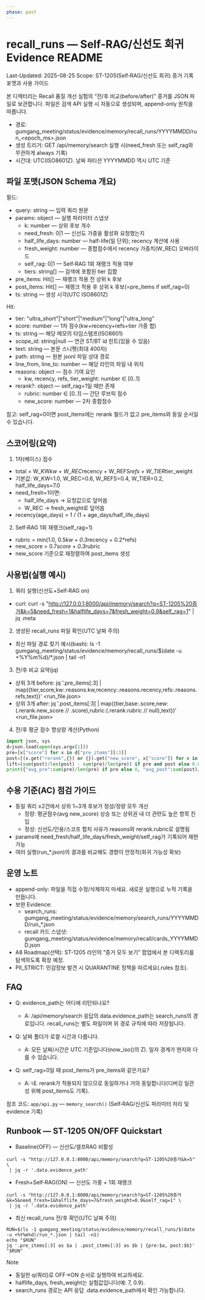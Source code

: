 ```yaml
---
phase: past
---
```


# recall_runs — Self‑RAG/신선도 회귀 Evidence README
Last-Updated: 2025-08-25
Scope: ST-1205(Self‑RAG/신선도 회귀) 증거 기록 포맷과 사용 가이드

본 디렉터리는 Recall 품질 개선 실험의 “전/후 비교(before/after)” 증거를 JSON 파일로 보관합니다. 파일은 검색 API 실행 시 자동으로 생성되며, append-only 원칙을 따릅니다.

- 경로: gumgang_meeting/status/evidence/memory/recall_runs/YYYYMMDD/run_<epoch_ms>.json
- 생성 트리거: GET /api/memory/search 실행 시(need_fresh 또는 self_rag와 무관하게 always 기록)
- 시간대: UTC(ISO8601Z). 날짜 파티션 YYYYMMDD 역시 UTC 기준

## 파일 포맷(JSON Schema 개요)

필드:
- query: string — 입력 쿼리 원문
- params: object — 실행 파라미터 스냅샷
  - k: number — 상위 후보 개수
  - need_fresh: 0|1 — 신선도 가중을 활성화 요청했는지
  - half_life_days: number — half-life(일 단위); recency 계산에 사용
  - fresh_weight: number — 종합점수에서 recency 가중치(W_REC) 오버라이드
  - self_rag: 0|1 — Self‑RAG 1회 재랭크 적용 여부
  - tiers: string[] — 검색에 포함된 tier 집합
- pre_items: Hit[] — 재랭크 적용 전 상위 k 후보
- post_items: Hit[] — 재랭크 적용 후 상위 k 후보(=pre_items if self_rag=0)
- ts: string — 생성 시각(UTC ISO8601Z)

Hit:
- tier: "ultra_short"|"short"|"medium"|"long"|"ultra_long"
- score: number — 1차 점수(kw+recency+refs+tier 가중 합)
- ts: string — 해당 메모의 타임스탬프(ISO8601)
- scope_id: string|null — 연관 ST/BT id 힌트(있을 수 있음)
- text: string — 본문 스니펫(최대 400자)
- path: string — 원본 jsonl 파일 상대 경로
- line_from, line_to: number — 해당 라인의 파일 내 위치
- reasons: object — 점수 기여 요인
  - kw, recency, refs, tier_weight: number ∈ [0..1]
- rerank?: object — self_rag=1일 때만 존재
  - rubric: number ∈ [0..1] — 간단 루브릭 점수
  - new_score: number — 2차 종합점수

참고: self_rag=0이면 post_items에는 rerank 필드가 없고 pre_items와 동일 순서일 수 있습니다.

## 스코어링(요약)

1) 1차(베이스) 점수
- total = W_KW*kw + W_REC*recency + W_REFS*refs + W_TIER*tier_weight
- 기본값: W_KW=1.0, W_REC=0.6, W_REFS=0.4, W_TIER=0.2, half_life_days=7.0
- need_fresh=1이면:
  - half_life_days → 요청값으로 덮어씀
  - W_REC → fresh_weight로 덮어씀
- recency(age_days) = 1 / (1 + age_days/half_life_days)

2) Self‑RAG 1회 재랭크(self_rag=1)
- rubric = min(1.0, 0.5*kw + 0.3*recency + 0.2*refs)
- new_score = 0.7*score + 0.3*rubric
- new_score 기준으로 재정렬하여 post_items 생성

## 사용법(실행 예시)

1) 쿼리 실행(신선도+Self‑RAG on)
- curl:
  curl -s "http://127.0.0.1:8000/api/memory/search?q=ST-1205%20증거&k=5&need_fresh=1&halflife_days=7&fresh_weight=0.9&self_rag=1" | jq .meta

2) 생성된 recall_runs 파일 확인(UTC 날짜 주의)
- 최신 파일 경로 찾기 예시(bash):
  ls -1 gumgang_meeting/status/evidence/memory/recall_runs/$(date -u +%Y%m%d)/*.json | tail -n1

3) 전/후 비교 요약(jq)
- 상위 3개 before:
  jq '.pre_items[:3] | map({tier,score,kw:.reasons.kw,recency:.reasons.recency,refs:.reasons.refs,text})' <run_file.json>
- 상위 3개 after:
  jq '.post_items[:3] | map({tier,base:.score,new:(.rerank.new_score // .score),rubric:(.rerank.rubric // null),text})' <run_file.json>

4) 전/후 평균 점수 향상량 계산(Python)
```python
import json, sys
d=json.load(open(sys.argv[1]))
pre=[x["score"] for x in d["pre_items"][:3]]
post=[(x.get("rerank",{}) or {}).get("new_score", x["score"]) for x in d["post_items"][:3]]
lift=(sum(post)/len(post) - sum(pre)/len(pre)) if pre and post else 0.0
print({"avg_pre":sum(pre)/len(pre) if pre else 0, "avg_post":sum(post)/len(post) if post else 0, "lift":lift})
```

## 수용 기준(AC) 점검 가이드

- 동일 쿼리 ≥2건에서 상위 1~3개 후보가 정성/정량 모두 개선
  - 정량: 평균점수(avg new_score) 상승 또는 상위권 내 더 관련도 높은 항목 진입
  - 정성: 신선도/인용/스코프 합치 사유가 reasons와 rerank.rubric로 설명됨
- params에 need_fresh/half_life_days/fresh_weight/self_rag가 기록되어 재현 가능
- 여러 실행(run_*.json)의 결과를 비교해도 경향이 안정적(회귀 가능성 확보)

## 운영 노트

- append-only: 파일을 직접 수정/삭제하지 마세요. 새로운 실행으로 누적 기록을 만듭니다.
- 보완 Evidence:
  - search_runs: gumgang_meeting/status/evidence/memory/search_runs/YYYYMMDD/run_*.json
  - recall 카드 스냅샷: gumgang_meeting/status/evidence/memory/recall/cards_YYYYMMDD.json
- A8 Roadmap(선택): ST-1205 라인의 “증거 모두 보기” 팝업에서 본 디렉토리를 탐색하도록 확장 예정.
- PII_STRICT: 민감정보 발견 시 QUARANTINE 정책을 따르세요(.rules 참조).

## FAQ

- Q: evidence_path는 어디에 리턴되나요?
  - A: /api/memory/search 응답의 data.evidence_path는 search_runs의 경로입니다. recall_runs는 별도 파일이며 위 경로 규칙에 따라 저장됩니다.

- Q: 날짜 폴더가 로컬 시간과 다릅니다.
  - A: 모든 날짜/시간은 UTC 기준입니다(now_iso()의 Z). 일자 경계가 현지와 다를 수 있습니다.

- Q: self_rag=0일 때 post_items가 pre_items와 같은가요?
  - A: 네. rerank가 적용되지 않으므로 동일하거나 거의 동일합니다(디버깅 일관성 위해 post_items도 기록).

참조 코드: `app/api.py` — `memory_search()` (Self‑RAG/신선도 파라미터 처리 및 evidence 기록)

## Runbook — ST‑1205 ON/OFF Quickstart

- Baseline(OFF) — 신선도/셀프RAG 비활성
```
curl -s "http://127.0.0.1:8000/api/memory/search?q=ST-1205%20증거&k=5" \
 | jq -r '.data.evidence_path'
```

- Fresh+Self‑RAG(ON) — 신선도 가중 + 1회 재랭크
```
curl -s "http://127.0.0.1:8000/api/memory/search?q=ST-1205%20증거&k=5&need_fresh=1&halflife_days=7&fresh_weight=0.9&self_rag=1" \
 | jq -r '.data.evidence_path'
```

- 최신 recall_runs 전/후 확인(UTC 날짜 주의)
```
RUN=$(ls -1 gumgang_meeting/status/evidence/memory/recall_runs/$(date -u +%Y%m%d)/run_*.json | tail -n1)
echo "$RUN"
jq '.pre_items[:3] as $a | .post_items[:3] as $b | {pre:$a, post:$b}' "$RUN"
```

Note
- 동일한 q(쿼리)로 OFF→ON 순서로 실행하여 비교하세요.
- halflife_days, fresh_weight는 실험값입니다(예: 7, 0.9).
- search_runs 경로는 API 응답 .data.evidence_path에서 확인 가능합니다.